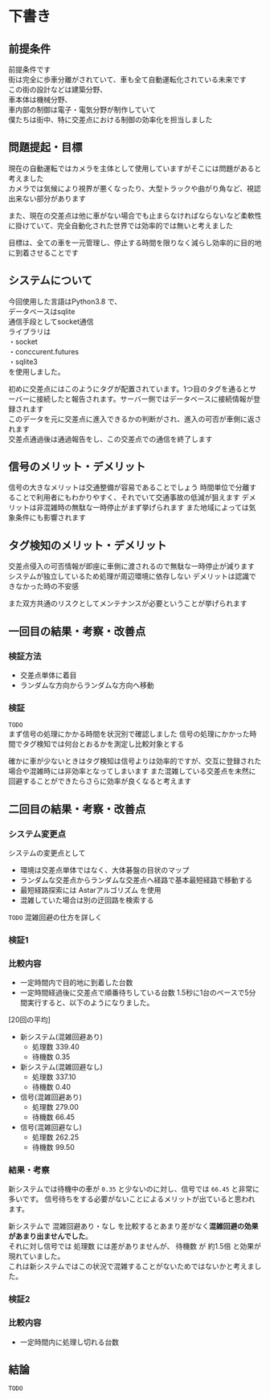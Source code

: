 # 下書き

## 前提条件
前提条件です  
街は完全に歩車分離がされていて、車も全て自動運転化されている未来です  
この街の設計などは建築分野、  
車本体は機械分野、  
車内部の制御は電子・電気分野が制作していて  
僕たちは街中、特に交差点における制御の効率化を担当しました  

## 問題提起・目標
現在の自動運転ではカメラを主体として使用していますがそこには問題があると考えました  
カメラでは気候により視界が悪くなったり、大型トラックや曲がり角など、視認出来ない部分があります  

また、現在の交差点は他に車がない場合でも止まらなければならないなど柔軟性に掛けていて、完全自動化された世界では効率的では無いと考えました  

目標は、全ての車を一元管理し、停止する時間を限りなく減らし効率的に目的地に到着させることです  

## システムについて
今回使用した言語はPython3.8 で、  
データベースはsqlite  
通信手段としてsocket通信  
ライブラリは  
・socket  
・conccurent.futures  
・sqlite3  
を使用しました。  

初めに交差点にはこのようにタグが配置されています。1つ目のタグを通るとサーバーに接続したと報告されます。サーバー側ではデータベースに接続情報が登録されます  
このデータを元に交差点に進入できるかの判断がされ、進入の可否が車側に返されます  
交差点通過後は通過報告をし、この交差点での通信を終了します  

## 信号のメリット・デメリット
信号の大きなメリットは交通整備が容易であることでしょう
時間単位で分離することで利用者にもわかりやすく、それでいて交通事故の低減が狙えます
デメリットは非混雑時の無駄な一時停止がまず挙げられます
また地域によっては気象条件にも影響されます

## タグ検知のメリット・デメリット
交差点侵入の可否情報が即座に車側に渡されるので無駄な一時停止が減ります
システムが独立しているため処理が周辺環境に依存しない
デメリットは認識できなかった時の不安感

また双方共通のリスクとしてメンテナンスが必要ということが挙げられます



## 一回目の結果・考察・改善点
### 検証方法
- 交差点単体に着目
- ランダムな方向からランダムな方向へ移動

### 検証
`TODO`  
まず信号の処理にかかる時間を状況別で確認しました
信号の処理にかかった時間でタグ検知では何台とおるかを測定し比較対象とする

確かに車が少ないときはタグ検知は信号よりは効率的ですが、交互に登録された場合や混雑時には非効率となってしまいます
また混雑している交差点を未然に回避することができたらさらに効率が良くなると考えます

## 二回目の結果・考察・改善点
### システム変更点
システムの変更点として
- 環境は交差点単体ではなく、大体碁盤の目状のマップ
- ランダムな交差点からランダムな交差点へ経路で基本最短経路で移動する
- 最短経路探索には Astarアルゴリズム を使用
- 混雑していた場合は別の迂回路を検索する

`TODO` 混雑回避の仕方を詳しく

### 検証1
### 比較内容
- 一定時間内で目的地に到着した台数
- 一定時間経過後に交差点で順番待ちしている台数
1.5秒に1台のペースで5分間実行すると、以下のようになりました。

[20回の平均]  
- 新システム(混雑回避あり)
  - 処理数 339.40
  - 待機数 0.35
- 新システム(混雑回避なし)
  - 処理数 337.10
  - 待機数 0.40
- 信号(混雑回避あり)
  - 処理数 279.00
  - 待機数 66.45
- 信号(混雑回避なし)
  - 処理数 262.25
  - 待機数 99.50

### 結果・考察
新システムでは待機中の車が `0.35` と少ないのに対し、信号では `66.45` と非常に多いです。
信号待ちをする必要がないことによるメリットが出ていると思われます。  

新システムで 混雑回避あり・なし を比較するとあまり差がなく**混雑回避の効果があまり出ませんでした**。  
それに対し信号では 処理数 には差がありませんが、 待機数 が 約1.5倍 と効果が現れていました。  
これは新システムではこの状況で混雑することがないためではないかと考えました。  


### 検証2
### 比較内容
- 一定時間内に処理し切れる台数




## 結論
`TODO`  
